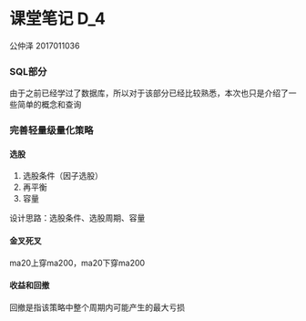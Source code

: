 # 课堂笔记 D_4

公仲泽 2017011036

### SQL部分

由于之前已经学过了数据库，所以对于该部分已经比较熟悉，本次也只是介绍了一些简单的概念和查询

### 完善轻量级量化策略

#### 选股

1. 选股条件（因子选股）
2. 再平衡
3. 容量

设计思路：选股条件、选股周期、容量

#### 金叉死叉

ma20上穿ma200，ma20下穿ma200

#### 收益和回撤

回撤是指该策略中整个周期内可能产生的最大亏损